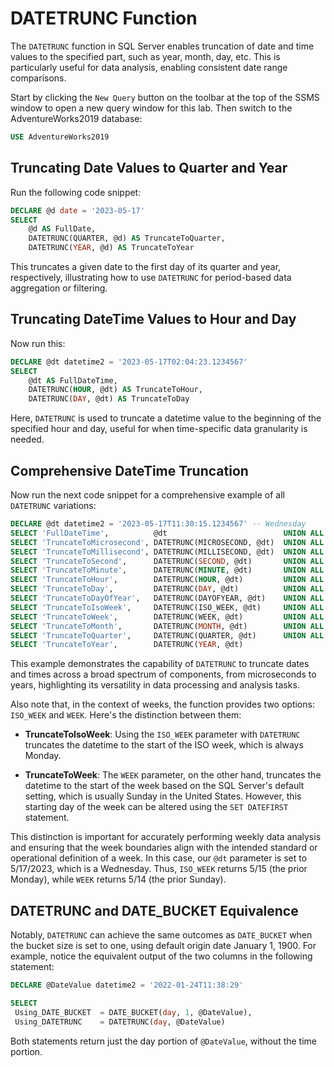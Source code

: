 # DATETRUNC Function

The `DATETRUNC` function in SQL Server enables truncation of date and time values to the specified part, such as year, month, day, etc. This is particularly useful for data analysis, enabling consistent date range comparisons.

Start by clicking the `New Query` button on the toolbar at the top of the SSMS window to open a new query window for this lab. Then switch to the AdventureWorks2019 database:

```sql
USE AdventureWorks2019
```

## Truncating Date Values to Quarter and Year

Run the following code snippet:

```sql
DECLARE @d date = '2023-05-17'
SELECT
    @d AS FullDate,
    DATETRUNC(QUARTER, @d) AS TruncateToQuarter,
    DATETRUNC(YEAR, @d) AS TruncateToYear
```

This truncates a given date to the first day of its quarter and year, respectively, illustrating how to use `DATETRUNC` for period-based data aggregation or filtering.

## Truncating DateTime Values to Hour and Day

Now run this:

```sql
DECLARE @dt datetime2 = '2023-05-17T02:04:23.1234567'
SELECT
    @dt AS FullDateTime,
    DATETRUNC(HOUR, @dt) AS TruncateToHour,
    DATETRUNC(DAY, @dt) AS TruncateToDay
```

Here, `DATETRUNC` is used to truncate a datetime value to the beginning of the specified hour and day, useful for when time-specific data granularity is needed.

## Comprehensive DateTime Truncation

Now run the next code snippet for a comprehensive example of all `DATETRUNC` variations:

```sql
DECLARE @dt datetime2 = '2023-05-17T11:30:15.1234567' -- Wednesday
SELECT 'FullDateTime',          @dt                          UNION ALL
SELECT 'TruncateToMicrosecond', DATETRUNC(MICROSECOND, @dt)  UNION ALL
SELECT 'TruncateToMillisecond', DATETRUNC(MILLISECOND, @dt)  UNION ALL
SELECT 'TruncateToSecond',      DATETRUNC(SECOND, @dt)       UNION ALL
SELECT 'TruncateToMinute',      DATETRUNC(MINUTE, @dt)       UNION ALL
SELECT 'TruncateToHour',        DATETRUNC(HOUR, @dt)         UNION ALL
SELECT 'TruncateToDay',         DATETRUNC(DAY, @dt)          UNION ALL
SELECT 'TruncateToDayOfYear',   DATETRUNC(DAYOFYEAR, @dt)    UNION ALL
SELECT 'TruncateToIsoWeek',     DATETRUNC(ISO_WEEK, @dt)     UNION ALL	-- Week starts on Monday
SELECT 'TruncateToWeek',        DATETRUNC(WEEK, @dt)         UNION ALL	-- Week starts on Sunday by default; can override with SET DATEFIRST
SELECT 'TruncateToMonth',       DATETRUNC(MONTH, @dt)        UNION ALL
SELECT 'TruncateToQuarter',     DATETRUNC(QUARTER, @dt)      UNION ALL
SELECT 'TruncateToYear',        DATETRUNC(YEAR, @dt)
```

This example demonstrates the capability of `DATETRUNC` to truncate dates and times across a broad spectrum of components, from microseconds to years, highlighting its versatility in data processing and analysis tasks.

Also note that, in the context of weeks, the function provides two options: `ISO_WEEK` and `WEEK`. Here's the distinction between them:

- **TruncateToIsoWeek**: Using the `ISO_WEEK` parameter with `DATETRUNC` truncates the datetime to the start of the ISO week, which is always Monday.

- **TruncateToWeek**: The `WEEK` parameter, on the other hand, truncates the datetime to the start of the week based on the SQL Server's default setting, which is usually Sunday in the United States. However, this starting day of the week can be altered using the `SET DATEFIRST` statement.

This distinction is important for accurately performing weekly data analysis and ensuring that the week boundaries align with the intended standard or operational definition of a week. In this case, our `@dt` parameter is set to 5/17/2023, which is a Wednesday. Thus, `ISO_WEEK` returns 5/15 (the prior Monday), while `WEEK` returns 5/14 (the prior Sunday).

## DATETRUNC and DATE_BUCKET Equivalence

Notably, `DATETRUNC` can achieve the same outcomes as `DATE_BUCKET` when the bucket size is set to one, using default origin date January 1, 1900. For example, notice the equivalent output of the two columns in the following statement:

```sql
DECLARE @DateValue datetime2 = '2022-01-24T11:38:29'

SELECT
 Using_DATE_BUCKET  = DATE_BUCKET(day, 1, @DateValue),
 Using_DATETRUNC    = DATETRUNC(day, @DateValue)
```

Both statements return just the day portion of `@DateValue`, without the time portion.
